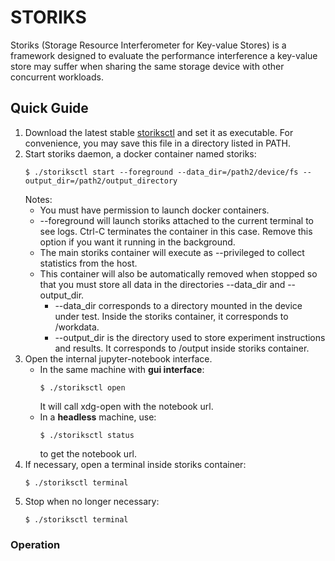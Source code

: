 # STORIKS

Storiks (Storage Resource Interferometer for Key-value Stores) is a framework designed to evaluate the performance interference a key-value store may suffer when sharing the same storage device with other concurrent workloads.

## Quick Guide

1. Download the latest stable [storiksctl](https://github.com/alange0001/storiks/raw/stable/storiksctl) and set it as executable.
	For convenience, you may save this file in a directory listed in PATH.
1. Start storiks daemon, a docker container named storiks:
	```
	$ ./storiksctl start --foreground --data_dir=/path2/device/fs --output_dir=/path2/output_directory
	```
	Notes:
	 * You must have permission to launch docker containers.
	 * --foreground will launch storiks attached to the current terminal to see logs. Ctrl-C terminates the container in this case. Remove this option if you want it running in the background.
	 * The main storiks container will execute as --privileged to collect statistics from the host.
	 * This container will also be automatically removed when stopped so that you must store all data in the directories --data_dir and --output_dir.
	   * --data_dir corresponds to a directory mounted in the device under test. Inside the storiks container, it corresponds to /workdata.
	   * --output_dir is the directory used to store experiment instructions and results. It corresponds to /output inside storiks container.
1. Open the internal jupyter-notebook interface.
	* In the same machine with **gui interface**:
		```
		$ ./storiksctl open
		```
		It will call xdg-open with the notebook url.
	* In a **headless** machine, use:
		```
		$ ./storiksctl status
		```
		to get the notebook url.
1. If necessary, open a terminal inside storiks container:
	```
	$ ./storiksctl terminal
	```
1. Stop when no longer necessary:
	```
	$ ./storiksctl terminal
	```

### Operation
